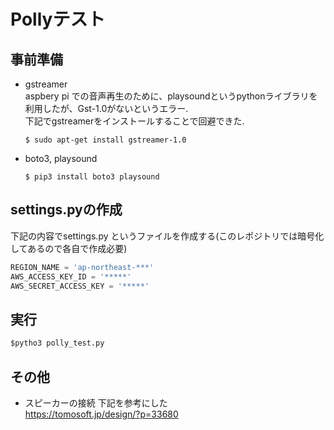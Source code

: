 # Pollyテスト
## 事前準備
* gstreamer  
aspbery pi での音声再生のために、playsoundというpythonライブラリを利用したが、Gst-1.0がないというエラー.  
下記でgstreamerをインストールすることで回避できた.  
  ```console
  $ sudo apt-get install gstreamer-1.0
  ```
* boto3, playsound
  ```console
  $ pip3 install boto3 playsound
  ```
## settings.pyの作成
下記の内容でsettings.py というファイルを作成する(このレポジトリでは暗号化してあるので各自で作成必要)
```python
REGION_NAME = 'ap-northeast-***'
AWS_ACCESS_KEY_ID = '*****'
AWS_SECRET_ACCESS_KEY = '*****'
```

## 実行
```python
$pytho3 polly_test.py
```

## その他
* スピーカーの接続
下記を参考にした  
https://tomosoft.jp/design/?p=33680
